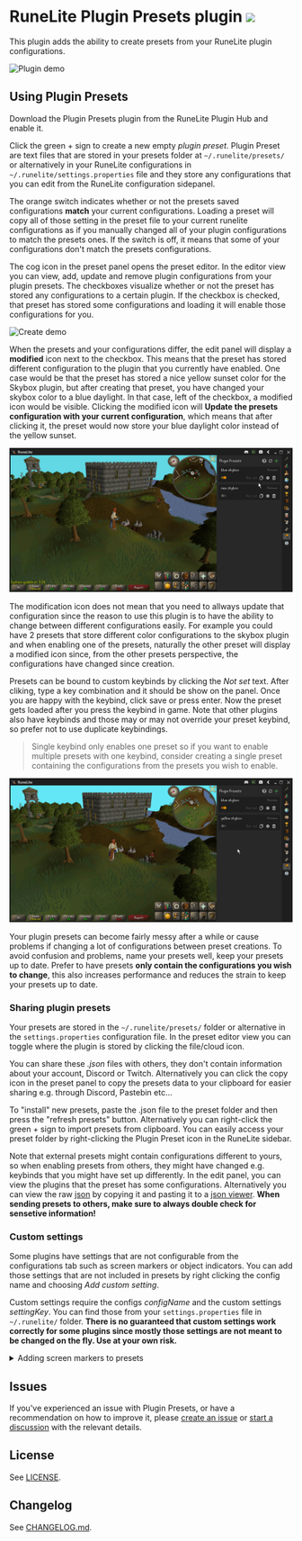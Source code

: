 # RuneLite Plugin Presets plugin [![](https://img.shields.io/endpoint?url=https://i.pluginhub.info/shields/installs/plugin/plugin-presets)](https://runelite.net/plugin-hub)

This plugin adds the ability to create presets from your RuneLite plugin configurations.

![Plugin demo](readme_visuals/plugin_presets_demo.gif)

## Using Plugin Presets

Download the Plugin Presets plugin from the RuneLite Plugin Hub and enable it.

Click the green + sign to create a new empty _plugin preset_. Plugin Preset are text files that are stored in your presets folder at `~/.runelite/presets/` or alternatively in your RuneLite configurations in `~/.runelite/settings.properties` file and they store any configurations that you can edit from the RuneLite configuration sidepanel.

The orange switch indicates whether or not the presets saved configurations **match** your current configurations. Loading a preset will copy all of those setting in the preset file to your current runelite configurations as if you manually changed all of your plugin configurations to match the presets ones. If the switch is off, it means that some of your configurations don't match the presets configurations.

The cog icon in the preset panel opens the preset editor. In the editor view you can view, add, update and remove plugin configurations from your plugin presets. The checkboxes visualize whether or not the preset has stored any configurations to a certain plugin. If the checkbox is checked, that preset has stored some configurations and loading it will enable those configurations for you.

![Create demo](readme_visuals/create_preset_demo.gif)

When the presets and your configurations differ, the edit panel will display a **modified** icon next to the checkbox. This means that the preset has stored different configuration to the plugin that you currently have enabled. One case would be that the preset has stored a nice yellow sunset color for the Skybox plugin, but after creating that preset, you have changed your skybox color to a blue daylight. In that case, left of the checkbox, a modified icon would be visible. Clicking the modified icon will **Update the presets configuration with your current configuration**, which means that after clicking it, the preset would now store your blue daylight color instead of the yellow sunset.

![Update demo](readme_visuals/update_preset_demo.gif)

The modification icon does not mean that you need to allways update that configuration since the reason to use this plugin is to have the ability to change between different configurations easily. For example you could have 2 presets that store different color configurations to the skybox plugin and when enabling one of the presets, naturally the other preset will display a modified icon since, from the other presets perspective, the configurations have changed since creation.  

Presets can be bound to custom keybinds by clicking the _Not set_ text. After cliking, type a key combination and it should be show on the panel. Once you are happy with the keybind, click save or press enter. Now the preset gets loaded after you press the keybind in game. Note that other plugins also have keybinds and those may or may not override your preset keybind, so prefer not to use duplicate keybindings.

> Single keybind only enables one preset so if you want to enable multiple presets with one keybind, consider creating a single preset containing the configurations from the presets you wish to enable.

![Keybind demo](readme_visuals/keybind_demo.gif)

Your plugin presets can become fairly messy after a while or cause problems if changing a lot of configurations between preset creations. To avoid confusion and problems, name your presets well, keep your presets up to date. Prefer to have presets **only contain the configurations you wish to change**, this also increases performance and reduces the strain to keep your presets up to date.

### Sharing plugin presets

Your presets are stored in the `~/.runelite/presets/` folder or alternative in the `settings.properties` configuration file. In the preset editor view you can toggle where the plugin is stored by clicking the file/cloud icon.

You can share these _.json_ files with others, they don't contain information about your account, Discord or Twitch. Alternatively you can click the copy icon in the preset panel to copy the presets data to your clipboard for easier sharing e.g. through Discord, Pastebin etc...

To "install" new presets, paste the .json file to the preset folder and then press the "refresh presets" button. Alternatively you can right-click the green + sign to import presets from clipboard. You can easily access your preset folder by right-clicking the Plugin Preset icon in the RuneLite sidebar.

Note that external presets might contain configurations different to yours, so when enabling presets from others, they might have changed e.g. keybinds that you might have set up differently. In the edit panel, you can view the plugins that the preset has some configurations. Alternatively you can view the raw [json](https://en.wikipedia.org/wiki/JSON) by copying it and pasting it to a [json viewer](http://jsonviewer.stack.hu/). **When sending presets to others, make sure to always double check for sensetive information!**

### Custom settings

Some plugins have settings that are not configurable from the configurations tab such as screen markers or object indicators. You can add those settings that are not included in presets by right clicking the config name and choosing _Add custom setting_.

Custom settings require the configs _configName_ and the custom settings _settingKey_. You can find those from your `settings.properties` file in `~/.runelite/` folder. **There is no guaranteed that custom settings work correctly for some plugins since mostly those settings are not meant to be changed on the fly. Use at your own risk.**

<details>
  <summary>Adding screen markers to presets</summary>
    Screen markers are not added to presets automatically since you can't edit markers from the configurations tab.
    To add markers to your presets, add custom setting "screenmarkers.markers" to your screen markers configurations and then "Markers" setting should be added to the preset.

![Update demo](readme_visuals/markers_demo.gif)
</details>

## Issues

If you've experienced an issue with Plugin Presets, or have a recommendation on how to improve it, please [create an issue](https://github.com/antero111/plugin-presets/issues/new) or [start a discussion](https://github.com/antero111/plugin-presets/discussions/new) with the relevant details.

## License

See [LICENSE](LICENSE).

## Changelog

See [CHANGELOG.md](CHANGELOG.md).
